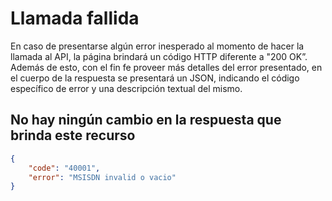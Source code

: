 # Llamada fallida


En caso de presentarse algún error inesperado al momento de hacer la llamada al API, la página brindará un código HTTP diferente a "200 OK”. Además de esto, con el fin fe proveer más detalles del error presentado, en el cuerpo de la respuesta se presentará un JSON, indicando el código específico de error y una descripción textual del mismo.
## No hay ningún cambio en la respuesta que brinda este recurso

```json
{ 
    "code": "40001", 
    "error": "MSISDN invalid o vacio" 
}
```
